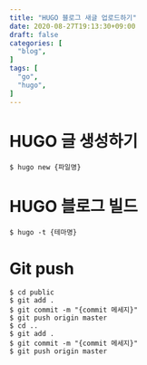 ```yaml
---
title: "HUGO 블로그 새글 업로드하기"
date: 2020-08-27T19:13:30+09:00
draft: false
categories: [
  "blog",
]
tags: [
  "go",
  "hugo",
]
---
```


# HUGO 글 생성하기
```
$ hugo new {파일명}
```

# HUGO 블로그 빌드
```
$ hugo -t {테마명}
```

# Git push
```
$ cd public
$ git add .
$ git commit -m "{commit 메세지}"
$ git push origin master
$ cd ..
$ git add .
$ git commit -m "{commit 메세지}"
$ git push origin master
```
